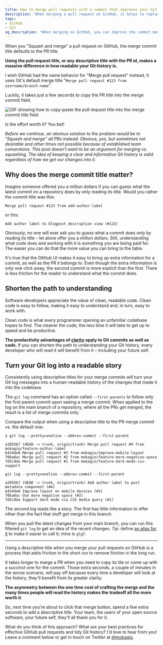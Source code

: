 ```yaml
---
title: How to merge pull requests with a commit that improves your Git history
description: "When merging a pull request on GitHub, it helps to replace the default merge commit title with the PR title or an equally descriptive one. This will make your Git history more informative, and developers will understand the changes in the Git log faster."
tags:
- GitHub
- Git
og_description: "When merging on GitHub, you can improve the commit message in just a few seconds"
---
```


When you "Squash and merge" a pull request on GitHub, the merge commit title defaults to the PR title.

**Using the pull request title, or any descriptive title with the PR id, makes a massive difference in how readable your Git history is.**

I wish GitHub had the same behavior for "Merge pull request" instead, it uses Git's default merge title "`Merge pull request #123 from username/branch-name`".

Luckily, it takes just a few seconds to copy the PR title into the merge commit field.

![GIF showing how to copy-paste the pull request title into the merge commit title field](https://s3.amazonaws.com/mokacoding/2020-11-19-github-merge-title.gif)

Is the effort worth it?
You bet!

_Before we continue, an obvious solution to the problem would be to "Squash and merge" all PRs instead.
Obvious, yes, but sometimes not desirable and other times not possible because of established team conventions.
This post doesn't want to be an argument for merging vs. squashing.
The idea of keeping a clear and informative Git history is valid regardless of how we get our changes into it._

## Why does the merge commit title matter?

Imagine someone offered you a million dollars if you can guess what the latest commit on a repository does by only reading its title.
Would you rather the commit title was this:

```
Merge pull request #123 from add-author-label
```

or this:

```
Add author label to blogpost description view (#123)
```

Obviously, no one will ever ask you to guess what a commit does only by reading its title – let alone offer you a million dollars.
Still, understanding what code does and working with it is something you are being paid for.
The easier you can do that the more value you can bring to the table.

It's true that the GitHub UI makes it easy to bring up extra information for a commit, as well as the PR it belongs to.
Even though the extra information is only one click away, the second commit is more explicit than the first.
There is less friction for the reader to understand what the commit does.

## Shorten the path to understanding

Software developers appreciate the value of clean, readable code.
Clean code is easy to follow, making it easy to understand and, in turn, easy to work with.

Clean code is what every programmer opening an unfamiliar codebase hopes to find.
The cleaner the code, the less time it will take to get up to speed and be productive.

**The productivity advantages of [clarity](https://mokacoding.com/blog/pipe-wrench/) apply to Git commits as well as code.**
If you can shorten the path to understanding your Git history, every developer who will read it will benefit from it – including your future self.

## Turn your Git log into a readable story

Consistently using descriptive titles for your merge commits will turn your Git log messages into a human-readable history of the changes that made it into the codebase.

The `git log` command has an option called `--first-parents` to follow only the first parent commit upon seeing a merge commit.
When applied to the log on the main branch of a repository, where all the PRs get merged, the result is a list of merge commits only.

Compare the output when using a descriptive title to the PR merge commit vs. the default one:

```
$ git log --pretty=oneline --abbrev-commit --first-parent

a2055b7 (HEAD -> trunk, origin/trunk) Merge pull request #4 from mokagio/feature-author-label
64344e0 Merge pull request #3 from mokagio/improve-mobile-layout
70ba8ac Merge pull request #2 from mokagio/feature-more-negative-space
7d5c9da Merge pull request #1 from mokagio/feature-dark-mode-css-support
```

```
git log --pretty=oneline --abbrev-commit --first-parent

a2055b7 (HEAD -> trunk, origin/trunk) Add author label to post metadata component (#4)
64344e0 Improve layout on mobile devices (#3)
70ba8ac Use more negative space (#2)
7d5c9da Support dark mode via CSS media query (#1)
```

The second log reads like a story.
The first has little information to offer other than the fact that stuff got merge in this branch.

When you pull the latest changes from your main branch, you can run this filtered `git log` to get an idea of the recent changes.
_Tip_: define [an alias for it](https://mokacoding.com/blog/terminal-aliases/) to make it easier to call it; mine is `glgf`.

---

Using a descriptive title when you merge your pull requests on GitHub is a process that adds friction in the short run to remove friction in the long run.

It takes longer to merge a PR when you need to copy its tile or come up with a succinct one for the commit.
Those extra seconds, a couple of minutes in the worse scenario, will pay off because every time a developer will look at the history, they'll benefit from its greater clarity.

**The asymmetry between the one time cost of crafting the merge and the many times people will read the history makes the tradeoff all the more worth it**.

So, next time you're about to click that merge button, spend a few extra seconds to add a descriptive title.
Your team, the users of your open source software, your future self, they'll all thank you for it.

What do you think of this approach?
What are your best practices for effective GitHub pull requests and tidy Git history?
I'd love to hear from you!
Leave a comment below or get in touch on Twitter at [@mokagio](https://twitter.com/mokagio).
